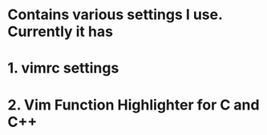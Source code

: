 # Contains various settings I use. Currently it has
# 1. vimrc settings
# 2. Vim Function Highlighter for C and C++

